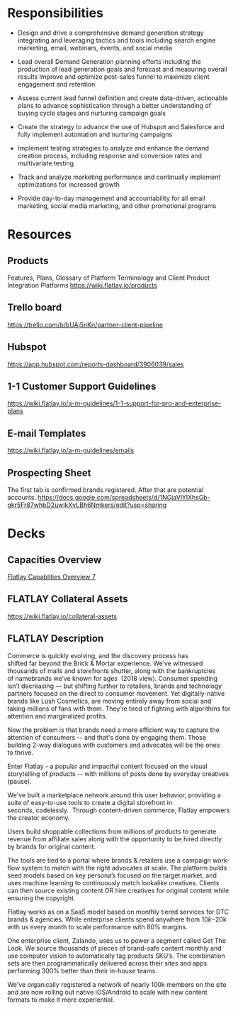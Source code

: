 <!-- TITLE: Sales/Account Management-->

# Responsibilities

- Design and drive a comprehensive demand generation strategy integrating and leveraging tactics and tools including search engine marketing, email, webinars, events, and social media

- Lead overall Demand Generation planning efforts including the production of lead generation goals and forecast and measuring overall results 
Improve and optimize post-sales funnel to maximize client engagement and retention

- Assess current lead funnel definition and create data-driven, actionable plans to advance sophistication through a better understanding of buying cycle stages and nurturing campaign goals

- Create the strategy to advance the use of Hubspot and Salesforce and fully implement automation and nurturing campaigns

- Implement testing strategies to analyze and enhance the demand creation process, including response and conversion rates and multivariate testing

- Track and analyze marketing performance and continually implement optimizations for increased growth

- Provide day-to-day management and accountability for all email marketing, social media marketing, and other promotional programs


# Resources
## Products
Features, Plans, Glossary of Platform Terminology and Client Product Integration Platforms
https://wiki.flatlay.io/products
## Trello board
https://trello.com/b/bUAj5nKn/partner-client-pipeline
## Hubspot
https://app.hubspot.com/reports-dashboard/3906039/sales
## 1-1 Customer Support Guidelines
https://wiki.flatlay.io/a-m-guidelines/1-1-support-for-pro-and-enterprise-plans
## E-mail Templates
https://wiki.flatlay.io/a-m-guidelines/emails
## Prospecting Sheet
The first tab is confirmed brands registered. After that are potential accounts.
https://docs.google.com/spreadsheets/d/1NGjaVlYlXhsGb-gkr5Fr87whbD2uwlkXvLBh6Nmkers/edit?usp=sharing
# Decks
## Capacities Overview
[Flatlay Capablities Overview 7](/uploads/flatlay-capablities-overview-7.pdf "Flatlay Capablities Overview 7")

## FLATLAY Collateral Assets
https://wiki.flatlay.io/collateral-assets

## FLATLAY Description
Commerce is quickly evolving, and the discovery process has shifted far beyond the Brick & Mortar experience. We’ve witnessed thousands of malls and storefronts shutter, along with the bankruptcies of namebrands we’ve known for ages  (2018 view).
Consumer spending isn’t decreasing — but shifting further to retailers, brands and technology partners focused on the direct to consumer movement. Yet digitally-native brands like Lush Cosmetics, are moving entirely away from social and taking millions of fans with them. They’re tired of fighting with algorithms for attention and marginalized profits.

Now the problem is that brands need a more efficient way to capture the attention of consumers -- and that's done by engaging them. Those building 2-way dialogues with customers and advocates will be the ones to thrive.

Enter Flatlay - a popular and impactful content focused on the visual storytelling of products -- with millions of posts done by everyday creatives (pause).

We've built a marketplace network around this user behavior, providing a suite of easy-to-use tools to create a digital storefront in seconds, codelessly. 
Through content-driven commerce, Flatlay empowers the creator economy. 

Users build shoppable collections from millions of products to generate revenue from affiliate sales along with the opportunity to be hired directly by brands for original content.

The tools are tied to a portal where brands & retailers use a campaign work-flow system to match with the right advocates at scale. The platform builds seed models based on key persona’s focused on the target market, and uses machine learning to continuously match lookalike creatives. Clients can then source existing content OR hire creatives for original content while ensuring the copyright.

Flatlay works as on a SaaS model based on monthly tiered services for DTC brands & agencies. While enterprise clients spend anywhere from $10k-$20k with us every month to scale performance with 80% margins.

One enterprise client, Zalando, uses us to power a segment called Get The Look. We source thousands of pieces of brand-safe content monthly and use computer vision to automatically tag products SKU’s. The combination sets are then programmatically delivered across their sites and apps performing 300% better than their in-house teams.

We've organically registered a network of nearly 100k members on the site and are now rolling out native iOS/Android to scale with new content formats to make it more experiential.